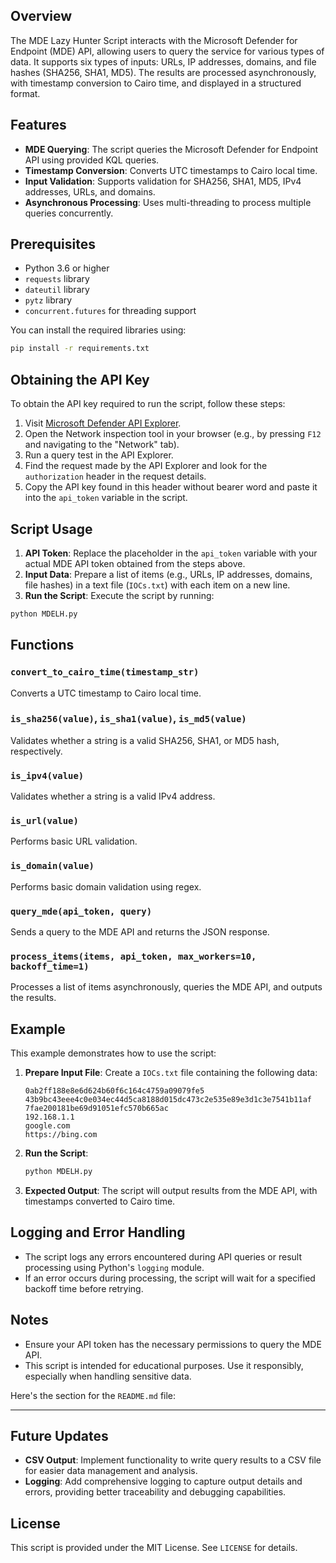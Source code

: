 ## Overview

The MDE Lazy Hunter Script interacts with the Microsoft Defender for Endpoint (MDE) API, allowing users to query the service for various types of data. It supports six types of inputs: URLs, IP addresses, domains, and file hashes (SHA256, SHA1, MD5). The results are processed asynchronously, with timestamp conversion to Cairo time, and displayed in a structured format.

## Features

- **MDE Querying**: The script queries the Microsoft Defender for Endpoint API using provided KQL queries.
- **Timestamp Conversion**: Converts UTC timestamps to Cairo local time.
- **Input Validation**: Supports validation for SHA256, SHA1, MD5, IPv4 addresses, URLs, and domains.
- **Asynchronous Processing**: Uses multi-threading to process multiple queries concurrently.

## Prerequisites

- Python 3.6 or higher
- `requests` library
- `dateutil` library
- `pytz` library
- `concurrent.futures` for threading support

You can install the required libraries using:

```bash
pip install -r requirements.txt
```

## Obtaining the API Key

To obtain the API key required to run the script, follow these steps:

1. Visit [Microsoft Defender API Explorer](https://security.microsoft.com/interoperability/api-explorer).
2. Open the Network inspection tool in your browser (e.g., by pressing `F12` and navigating to the "Network" tab).
3. Run a query test in the API Explorer.
4. Find the request made by the API Explorer and look for the `authorization` header in the request details.
5. Copy the API key found in this header without bearer word and paste it into the `api_token` variable in the script.

## Script Usage

1. **API Token**: Replace the placeholder in the `api_token` variable with your actual MDE API token obtained from the steps above.
2. **Input Data**: Prepare a list of items (e.g., URLs, IP addresses, domains, file hashes) in a text file (`IOCs.txt`) with each item on a new line.
3. **Run the Script**: Execute the script by running:

```bash
python MDELH.py
```

## Functions

### `convert_to_cairo_time(timestamp_str)`
Converts a UTC timestamp to Cairo local time.

### `is_sha256(value)`, `is_sha1(value)`, `is_md5(value)`
Validates whether a string is a valid SHA256, SHA1, or MD5 hash, respectively.

### `is_ipv4(value)`
Validates whether a string is a valid IPv4 address.

### `is_url(value)`
Performs basic URL validation.

### `is_domain(value)`
Performs basic domain validation using regex.

### `query_mde(api_token, query)`
Sends a query to the MDE API and returns the JSON response.

### `process_items(items, api_token, max_workers=10, backoff_time=1)`
Processes a list of items asynchronously, queries the MDE API, and outputs the results.

## Example

This example demonstrates how to use the script:

1. **Prepare Input File**: Create a `IOCs.txt` file containing the following data:
   ```
   0ab2ff188e8e6d624b60f6c164c4759a09079fe5
   43b9bc43eee4c0e034ec44d5ca8188d015dc473c2e535e89e3d1c3e7541b11af
   7fae200181be69d91051efc570b665ac
   192.168.1.1
   google.com
   https://bing.com
   ```

2. **Run the Script**:
   ```bash
   python MDELH.py
   ```

3. **Expected Output**: The script will output results from the MDE API, with timestamps converted to Cairo time.

## Logging and Error Handling

- The script logs any errors encountered during API queries or result processing using Python's `logging` module.
- If an error occurs during processing, the script will wait for a specified backoff time before retrying.

## Notes

- Ensure your API token has the necessary permissions to query the MDE API.
- This script is intended for educational purposes. Use it responsibly, especially when handling sensitive data.

Here's the section for the `README.md` file:

---

## Future Updates

- **CSV Output**: Implement functionality to write query results to a CSV file for easier data management and analysis.
- **Logging**: Add comprehensive logging to capture output details and errors, providing better traceability and debugging capabilities.
  
## License

This script is provided under the MIT License. See `LICENSE` for details.
